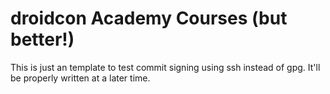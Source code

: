 # droidcon Academy Courses (but better!)

This is just an template to test commit signing using ssh instead of gpg. It'll be properly written at a later time.
